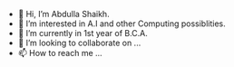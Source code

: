 - 👋 Hi, I’m Abdulla Shaikh.
- 👀 I’m interested in A.I and other Computing possiblities.
- 🌱 I’m currently in 1st year of B.C.A.
- 💞️ I’m looking to collaborate on ...
- 📫 How to reach me ...

<!---
abdsha777/abdsha777 is a ✨ special ✨ repository because its `README.md` (this file) appears on your GitHub profile.
You can click the Preview link to take a look at your changes.
--->
